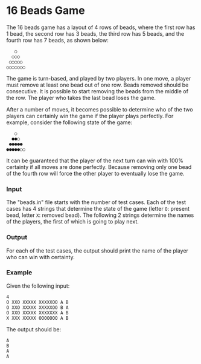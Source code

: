 # 16 Beads Game

The 16 beads game has a layout of 4 rows of beads, where the first row has 1 bead, the second row has 3 beads, the third row has 5 beads, and the fourth row has 7 beads, as shown below:
```
   ○
  ○○○
 ○○○○○
○○○○○○○
```
The game is turn-based, and played by two players. In one move, a player must remove at least one bead out of one row. Beads removed should be consecutive. It is possible to start removing the beads from the middle of the row. The player who takes the last bead loses the game.

After a number of moves, it becomes possible to determine who of the two players can certainly win the game if the player plays perfectly. For example, consider the following state of the game:
```
   ○
  ●●○
 ●●●●●
●●●●●○○
```
It can be guaranteed that the player of the next turn can win with 100% certainty if all moves are done perfectly. Because removing only one bead of the fourth row will force the other player to eventually lose the game.

### Input
The "beads.in" file starts with the number of test cases. Each of the test cases has 4 strings that determine the state of the game (letter `O`: present bead, letter `X`: removed bead). The following 2 strings determine the names of the players, the first of which is going to play next.

### Output
For each of the test cases, the output should print the name of the player who can win with certainty.

### Example
Given the following input:
```
4
O XXO XXXXX XXXXXOO A B
O XXO XXXXX XXXXXOO B A
O XXO XXXXX XXXXXXX A B
X XXX XXXXX OOOOOOO A B
```

The output should be:
```
A
B
A
A
```
